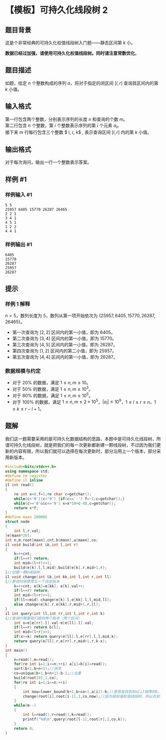 # 【模板】可持久化线段树 2

## 题目背景

这是个非常经典的可持久化权值线段树入门题——静态区间第 $k$ 小。

**数据已经过加强，请使用可持久化权值线段树。同时请注意常数优化**。

## 题目描述

如题，给定 $n$ 个整数构成的序列 $a$，将对于指定的闭区间 $[l, r]$ 查询其区间内的第 $k$ 小值。

## 输入格式

第一行包含两个整数，分别表示序列的长度 $n$ 和查询的个数 $m$。  
第二行包含 $n$ 个整数，第 $i$ 个整数表示序列的第 $i$ 个元素 $a_i$。   
接下来 $m$ 行每行包含三个整数 $ l, r, k$ , 表示查询区间 $[l, r]$ 内的第 $k$ 小值。

## 输出格式

对于每次询问，输出一行一个整数表示答案。

## 样例 #1

### 样例输入 #1

```
5 5
25957 6405 15770 26287 26465 
2 2 1
3 4 1
4 5 1
1 2 2
4 4 1
```

### 样例输出 #1

```
6405
15770
26287
25957
26287
```

## 提示

### 样例 1 解释

$n=5$，数列长度为 $5$，数列从第一项开始依次为 $\{25957, 6405, 15770, 26287, 26465\}$。

- 第一次查询为 $[2, 2]$ 区间内的第一小值，即为 $6405$。
- 第二次查询为 $[3, 4]$ 区间内的第一小值，即为 $15770$。
- 第三次查询为 $[4, 5]$ 区间内的第一小值，即为 $26287$。
- 第四次查询为 $[1, 2]$ 区间内的第二小值，即为 $25957$。
- 第五次查询为 $[4, 4]$ 区间内的第一小值，即为 $26287$。


### 数据规模与约定

- 对于 $20\%$ 的数据，满足 $1 \leq n,m \leq 10$。
- 对于 $50\%$ 的数据，满足 $1 \leq n,m \leq 10^3$。
- 对于 $80\%$ 的数据，满足 $1 \leq n,m \leq 10^5$。
- 对于 $100\%$ 的数据，满足 $1 \leq n,m \leq 2\times 10^5$，$|a_i| \leq 10^9$，$1 \leq l \leq r \leq n$，$1 \leq k \leq r - l + 1$。

## 题解
我们这一题需要采用的是可持久化数据结构的思路，本题中是可持久化线段树，所谓可持久化线段树，就是把我们的每一次更新都新建一颗线段树，不过因为我们更新的内容有限，所以我们就可以选择在每次更新时，部分沿用上一个版本，部分采用新版本。

```cpp
#include<bits/stdc++.h>
using namespace std;
#define re register
#define il inline
il int read()
{
    re int x=0,f=1;re char c=getchar();
    while(c<'0'||c>'9') {if(c=='-') f=-1;c=getchar();}
    while(c>='0'&&c<='9') x=x*10+c-48,c=getchar();
    return x*f;
}
#define maxn 200005
struct node
{
    int l,r,val;
}e[maxn*20];
int n,m,root[maxn],cnt,b[maxn],a[maxn],co;
il void build(int &k,int l,int r)
{
    k=++cnt;
    if(l==r) return;
    int mid=(l+r)>>1;
    build(e[k].l,l,mid),build(e[k].r,mid+1,r);
}//创建一颗0线段树
il void change(int &k,int kk,int l,int r,int ll)
{//更改时顺便常见一个历史版本
    k=++cnt; e[k]=e[kk]; e[k].val++;
    if(l==r) return;
    int mid=(l+r)>>1;
    if(ll<=mid) change(e[k].l,e[kk].l,l,mid,ll);
    else change(e[k].r,e[kk].r,mid+1,r,ll);
}
il int query(int ll,int rr,int l,int r,int k)
{//查询时需要我们提供两个版本（两个区间）
    int x=e[e[rr].l].val-e[e[ll].l].val;
    if(l==r) return b[l];
    int mid=(l+r)>>1;
    if(x>=k) return query(e[ll].l,e[rr].l,l,mid,k);
    return query(e[ll].r,e[rr].r,mid+1,r,k-x);
}
int main()
{
    n=read(),m=read();
    for(re int i=1;i<=n;++i) a[i]=b[i]=read();
    sort(b+1,b+n+1);//排序
    co=unique(b+1,b+n+1)-b-1;//去重
    build(root[0],1,co);
    for(re int i=1;i<=n;++i)
    {
        int now=lower_bound(b+1,b+co+1,a[i])-b;//意思是找到和a[i]相等的b，这样做的目的是保证所有的相等的全值都能保证被分到一个下标
        change(root[i],root[i-1],1,co,now);//因为是前缀权值线段树，所以在前一刻子树的基础上修改
    }
    while(m--)
    {
        int l=read(),r=read(),k=read();
        printf("%d\n",query(root[l-1],root[r],1,co,k));
    }
    return 0;
}
```
